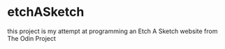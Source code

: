 # etchASketch
this project is my attempt at programming an Etch A Sketch website from The Odin Project